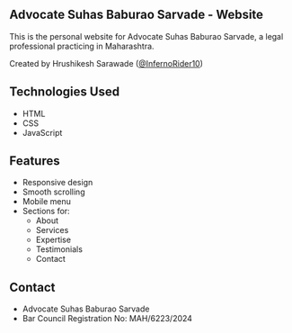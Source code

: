 ## Advocate Suhas Baburao Sarvade - Website

This is the personal website for Advocate Suhas Baburao Sarvade, a legal professional practicing in Maharashtra.

Created by Hrushikesh Sarawade ([@InfernoRider10](https://github.com/InfernoRider10))

## Technologies Used

*   HTML
*   CSS
*   JavaScript

## Features

*   Responsive design
*   Smooth scrolling
*   Mobile menu
*   Sections for:
    *   About
    *   Services
    *   Expertise
    *   Testimonials
    *   Contact

## Contact

*   Advocate Suhas Baburao Sarvade
*   Bar Council Registration No: MAH/6223/2024
